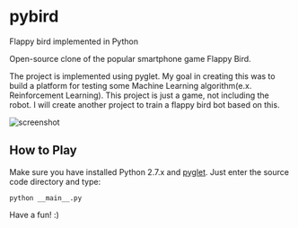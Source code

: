 pybird
======

Flappy bird implemented in Python

Open-source clone of the popular smartphone game Flappy Bird.

The project is implemented using pyglet. My goal in creating this was to build a platform for testing some Machine Learning algorithm(e.x. Reinforcement Learning). This project is just a game, not including the robot. I will create another project to train a flappy bird bot based on this.


![screenshot](http://willz.net/wp-content/uploads/2014/02/optimized.gif)


How to Play
-----------
Make sure you have installed Python 2.7.x and [pyglet](http://www.pyglet.org/download.html). 
Just enter the source code directory and type:

    python __main__.py

Have a fun! :)
